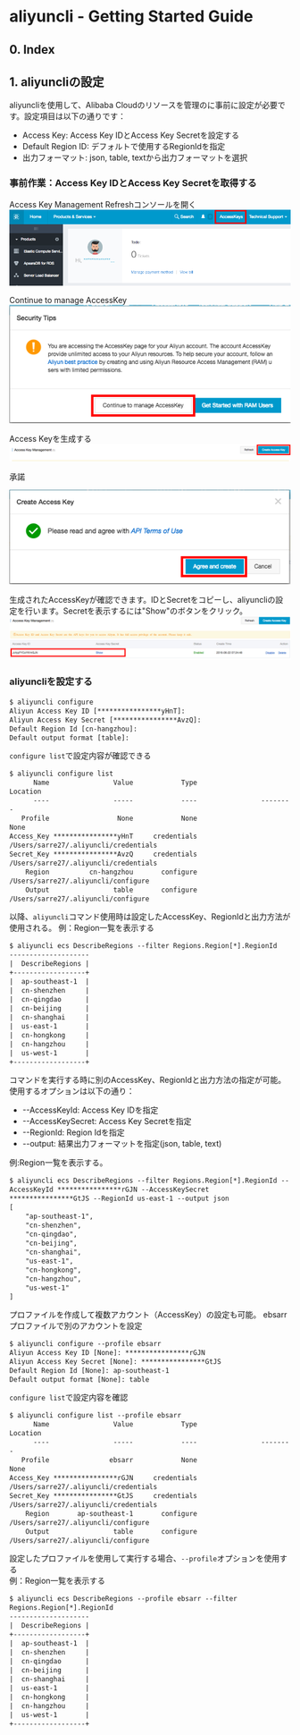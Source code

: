 # aliyuncli - Getting Started Guide

## 0. Index

## 1. aliyuncliの設定

aliyuncliを使用して、Alibaba Cloudのリソースを管理のに事前に設定が必要です。設定項目は以下の通りです：
 - Access Key: Access Key IDとAccess Key Secretを設定する
 - Default Region ID: デフォルトで使用するRegionIdを指定
 - 出力フォーマット: json, table, textから出力フォーマットを選択

### 事前作業：Access Key IDとAccess Key Secretを取得する

Access Key Management Refreshコンソールを開く
![Open Access Key Manangement](attachments/OpenAKConsole.png)

Continue to manage AccessKey
![Skip security tips](attachments/SkipSecTips.png)


Access Keyを生成する
![Create](attachments/Create.png)

承諾

![Agree](attachments/Agree.png)

生成されたAccessKeyが確認できます。IDとSecretをコピーし、aliyuncliの設定を行います。Secretを表示するには"Show"のボタンをクリック。
![Get](attachments/Get.png)

### aliyuncliを設定する
```
$ aliyuncli configure
Aliyun Access Key ID [****************yHnT]:
Aliyun Access Key Secret [****************AvzQ]:
Default Region Id [cn-hangzhou]:
Default output format [table]:
```
`configure list`で設定内容が確認できる
```
$ aliyuncli configure list
      Name                Value            Type                Location
      ----                -----            ----                --------
   Profile                 None            None                    None
Access_Key ****************yHnT     credentials    /Users/sarre27/.aliyuncli/credentials
Secret_Key ****************AvzQ     credentials    /Users/sarre27/.aliyuncli/credentials
    Region          cn-hangzhou       configure    /Users/sarre27/.aliyuncli/configure
    Output                table       configure    /Users/sarre27/.aliyuncli/configure
```
以降、`aliyuncli`コマンド使用時は設定したAccessKey、RegionIdと出力方法が使用される。
例：Region一覧を表示する
```
$ aliyuncli ecs DescribeRegions --filter Regions.Region[*].RegionId
--------------------
|  DescribeRegions |
+------------------+
|  ap-southeast-1  |
|  cn-shenzhen     |
|  cn-qingdao      |
|  cn-beijing      |
|  cn-shanghai     |
|  us-east-1       |
|  cn-hongkong     |
|  cn-hangzhou     |
|  us-west-1       |
+------------------+
```
コマンドを実行する時に別のAccessKey、RegionIdと出力方法の指定が可能。使用するオプションは以下の通り：
 - --AccessKeyId:  Access Key IDを指定
 - --AccessKeySecret: Access Key Secretを指定
 - --RegionId: Region Idを指定
 - --output: 結果出力フォーマットを指定(json, table, text)

例:Region一覧を表示する。
```
$ aliyuncli ecs DescribeRegions --filter Regions.Region[*].RegionId --AccessKeyId ****************rGJN --AccessKeySecret ****************GtJS --RegionId us-east-1 --output json
[
    "ap-southeast-1",
    "cn-shenzhen",
    "cn-qingdao",
    "cn-beijing",
    "cn-shanghai",
    "us-east-1",
    "cn-hongkong",
    "cn-hangzhou",
    "us-west-1"
]
```


プロファイルを作成して複数アカウント（AccessKey）の設定も可能。
ebsarrプロファイルで別のアカウントを設定
```
$ aliyuncli configure --profile ebsarr
Aliyun Access Key ID [None]: ****************rGJN
Aliyun Access Key Secret [None]: ****************GtJS
Default Region Id [None]: ap-southeast-1
Default output format [None]: table
```
`configure list`で設定内容を確認
```
$ aliyuncli configure list --profile ebsarr
      Name                Value            Type                Location
      ----                -----            ----                --------
   Profile               ebsarr            None                    None
Access_Key ****************rGJN     credentials    /Users/sarre27/.aliyuncli/credentials
Secret_Key ****************GtJS     credentials    /Users/sarre27/.aliyuncli/credentials
    Region       ap-southeast-1       configure    /Users/sarre27/.aliyuncli/configure
    Output                table       configure    /Users/sarre27/.aliyuncli/configure
```

設定したプロファイルを使用して実行する場合、`--profile`オプションを使用する
<br>例：Region一覧を表示する
```
$ aliyuncli ecs DescribeRegions --profile ebsarr --filter Regions.Region[*].RegionId
--------------------
|  DescribeRegions |
+------------------+
|  ap-southeast-1  |
|  cn-shenzhen     |
|  cn-qingdao      |
|  cn-beijing      |
|  cn-shanghai     |
|  us-east-1       |
|  cn-hongkong     |
|  cn-hangzhou     |
|  us-west-1       |
+------------------+
```